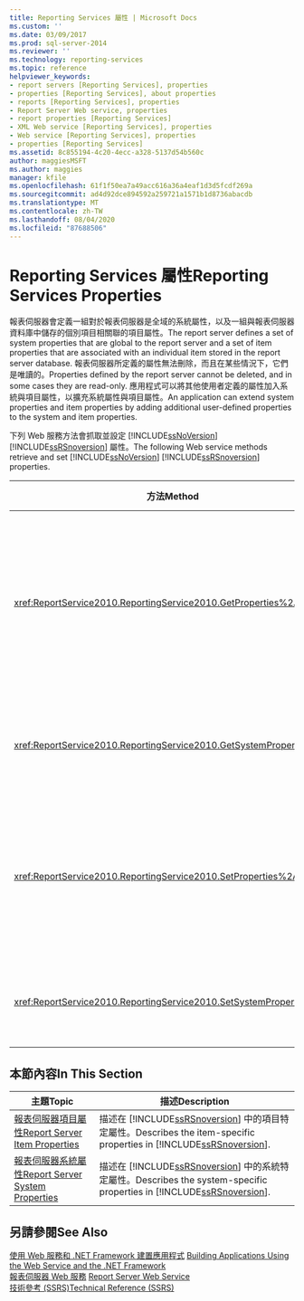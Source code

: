 ```yaml
---
title: Reporting Services 屬性 | Microsoft Docs
ms.custom: ''
ms.date: 03/09/2017
ms.prod: sql-server-2014
ms.reviewer: ''
ms.technology: reporting-services
ms.topic: reference
helpviewer_keywords:
- report servers [Reporting Services], properties
- properties [Reporting Services], about properties
- reports [Reporting Services], properties
- Report Server Web service, properties
- report properties [Reporting Services]
- XML Web service [Reporting Services], properties
- Web service [Reporting Services], properties
- properties [Reporting Services]
ms.assetid: 8c855194-4c20-4ecc-a328-5137d54b560c
author: maggiesMSFT
ms.author: maggies
manager: kfile
ms.openlocfilehash: 61f1f50ea7a49acc616a36a4eaf1d3d5fcdf269a
ms.sourcegitcommit: ad4d92dce894592a259721a1571b1d8736abacdb
ms.translationtype: MT
ms.contentlocale: zh-TW
ms.lasthandoff: 08/04/2020
ms.locfileid: "87688506"
---
```

# <a name="reporting-services-properties"></a><span data-ttu-id="e8806-102">Reporting Services 屬性</span><span class="sxs-lookup"><span data-stu-id="e8806-102">Reporting Services Properties</span></span>
  <span data-ttu-id="e8806-103">報表伺服器會定義一組對於報表伺服器是全域的系統屬性，以及一組與報表伺服器資料庫中儲存的個別項目相關聯的項目屬性。</span><span class="sxs-lookup"><span data-stu-id="e8806-103">The report server defines a set of system properties that are global to the report server and a set of item properties that are associated with an individual item stored in the report server database.</span></span> <span data-ttu-id="e8806-104">報表伺服器所定義的屬性無法刪除，而且在某些情況下，它們是唯讀的。</span><span class="sxs-lookup"><span data-stu-id="e8806-104">Properties defined by the report server cannot be deleted, and in some cases they are read-only.</span></span> <span data-ttu-id="e8806-105">應用程式可以將其他使用者定義的屬性加入系統與項目屬性，以擴充系統屬性與項目屬性。</span><span class="sxs-lookup"><span data-stu-id="e8806-105">An application can extend system properties and item properties by adding additional user-defined properties to the system and item properties.</span></span>  
  
 <span data-ttu-id="e8806-106">下列 Web 服務方法會抓取並設定 [!INCLUDE[ssNoVersion](../../../includes/ssnoversion-md.md)] [!INCLUDE[ssRSnoversion](../../../includes/ssrsnoversion-md.md)] 屬性。</span><span class="sxs-lookup"><span data-stu-id="e8806-106">The following Web service methods retrieve and set [!INCLUDE[ssNoVersion](../../../includes/ssnoversion-md.md)] [!INCLUDE[ssRSnoversion](../../../includes/ssrsnoversion-md.md)] properties.</span></span>  
  
|<span data-ttu-id="e8806-107">方法</span><span class="sxs-lookup"><span data-stu-id="e8806-107">Method</span></span>|<span data-ttu-id="e8806-108">動作</span><span class="sxs-lookup"><span data-stu-id="e8806-108">Action</span></span>|  
|------------|------------|  
|<xref:ReportService2010.ReportingService2010.GetProperties%2A>|<span data-ttu-id="e8806-109">傳回報表伺服器資料庫中項目上一或多個屬性的值。</span><span class="sxs-lookup"><span data-stu-id="e8806-109">Returns the values of one or more properties on an item in the report server database.</span></span>|  
|<xref:ReportService2010.ReportingService2010.GetSystemProperties%2A>|<span data-ttu-id="e8806-110">傳回一個或多個系統屬性。</span><span class="sxs-lookup"><span data-stu-id="e8806-110">Returns one or more system properties.</span></span>|  
|<xref:ReportService2010.ReportingService2010.SetProperties%2A>|<span data-ttu-id="e8806-111">在報表伺服器資料庫中設定項目的一或多個屬性。</span><span class="sxs-lookup"><span data-stu-id="e8806-111">Sets one or more properties of an item in the report server database.</span></span>|  
|<xref:ReportService2010.ReportingService2010.SetSystemProperties%2A>|<span data-ttu-id="e8806-112">設定一個或多個系統屬性。</span><span class="sxs-lookup"><span data-stu-id="e8806-112">Sets one or more system properties.</span></span>|  
  
## <a name="in-this-section"></a><span data-ttu-id="e8806-113">本節內容</span><span class="sxs-lookup"><span data-stu-id="e8806-113">In This Section</span></span>  
  
|<span data-ttu-id="e8806-114">主題</span><span class="sxs-lookup"><span data-stu-id="e8806-114">Topic</span></span>|<span data-ttu-id="e8806-115">描述</span><span class="sxs-lookup"><span data-stu-id="e8806-115">Description</span></span>|  
|-----------|-----------------|  
|[<span data-ttu-id="e8806-116">報表伺服器項目屬性</span><span class="sxs-lookup"><span data-stu-id="e8806-116">Report Server Item Properties</span></span>](reporting-services-properties-report-server-item-properties.md)|<span data-ttu-id="e8806-117">描述在 [!INCLUDE[ssRSnoversion](../../../includes/ssrsnoversion-md.md)] 中的項目特定屬性。</span><span class="sxs-lookup"><span data-stu-id="e8806-117">Describes the item-specific properties in [!INCLUDE[ssRSnoversion](../../../includes/ssrsnoversion-md.md)].</span></span>|  
|[<span data-ttu-id="e8806-118">報表伺服器系統屬性</span><span class="sxs-lookup"><span data-stu-id="e8806-118">Report Server System Properties</span></span>](reporting-services-properties-report-server-system-properties.md)|<span data-ttu-id="e8806-119">描述在 [!INCLUDE[ssRSnoversion](../../../includes/ssrsnoversion-md.md)] 中的系統特定屬性。</span><span class="sxs-lookup"><span data-stu-id="e8806-119">Describes the system-specific properties in [!INCLUDE[ssRSnoversion](../../../includes/ssrsnoversion-md.md)].</span></span>|  
  
## <a name="see-also"></a><span data-ttu-id="e8806-120">另請參閱</span><span class="sxs-lookup"><span data-stu-id="e8806-120">See Also</span></span>  
 <span data-ttu-id="e8806-121">[使用 Web 服務和 .NET Framework 建置應用程式](building-applications-using-the-web-service-and-the-net-framework.md) </span><span class="sxs-lookup"><span data-stu-id="e8806-121">[Building Applications Using the Web Service and the .NET Framework](building-applications-using-the-web-service-and-the-net-framework.md) </span></span>  
 <span data-ttu-id="e8806-122">[報表伺服器 Web 服務](../report-server-web-service.md) </span><span class="sxs-lookup"><span data-stu-id="e8806-122">[Report Server Web Service](../report-server-web-service.md) </span></span>  
 [<span data-ttu-id="e8806-123">技術參考 &#40;SSRS&#41;</span><span class="sxs-lookup"><span data-stu-id="e8806-123">Technical Reference &#40;SSRS&#41;</span></span>](../../technical-reference-ssrs.md)  
  
  
